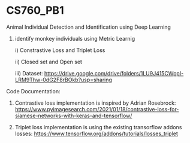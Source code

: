 # CS760_PB1
Animal Individual Detection and Identification using Deep Learning 

1) identify monkey individuals using Metric Learnig 

    i) Constrastive Loss and Triplet Loss

    ii) Closed set and Open set

    iii) Dataset: https://drive.google.com/drive/folders/1LU9J415CWppI-LRM9Thw-0dG2F8rBOkb?usp=sharing


Code Documentation:

1) Contrastive loss implementation is inspired by Adrian Rosebrock: https://www.pyimagesearch.com/2021/01/18/contrastive-loss-for-siamese-networks-with-keras-and-tensorflow/

2) Triplet loss implementation is using the existing transorflow addons losses: https://www.tensorflow.org/addons/tutorials/losses_triplet
